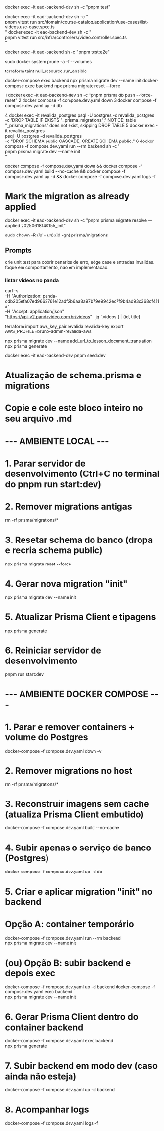 docker exec -it ead-backend-dev sh -c "pnpm test"

docker exec -it ead-backend-dev sh -c "\
 pnpm vitest run src/domain/course-catalog/application/use-cases/list-videos.use-case.spec.ts\
"
docker exec -it ead-backend-dev sh -c "\
 pnpm vitest run src/infra/controllers/video.controller.spec.ts\
"

docker exec -it ead-backend sh -c "pnpm test:e2e"

sudo docker system prune -a -f --volumes

terraform taint null_resource.run_ansible

docker-compose exec backend npx prisma migrate dev --name init
docker-compose exec backend npx prisma migrate reset --force

1 docker exec -it ead-backend-dev sh -c "pnpm prisma db push --force-reset"
2 docker compose -f compose.dev.yaml down
3 docker compose -f compose.dev.yaml up -d db

4 docker exec -it revalida_postgres psql -U postgres -d revalida_postgres \
 -c 'DROP TABLE IF EXISTS "\_prisma_migrations";'
NOTICE: table "\_prisma_migrations" does not exist, skipping
DROP TABLE
5 docker exec -it revalida_postgres \
 psql -U postgres -d revalida_postgres \
 -c "DROP SCHEMA public CASCADE; CREATE SCHEMA public;"
6 docker compose -f compose.dev.yaml run --rm backend sh -c "\
 pnpm prisma migrate dev --name init \
"

docker compose -f compose.dev.yaml down && docker compose -f compose.dev.yaml build --no-cache && docker compose -f compose.dev.yaml up -d && docker compose -f compose.dev.yaml logs -f

# Mark the migration as already applied

docker exec -it ead-backend-dev sh -c "pnpm prisma migrate resolve --applied 20250618140155_init"

sudo chown -R $(id -un):$(id -gn) prisma/migrations

## Prompts

crie unit test para cobrir cenarios de erro, edge case e entradas invalidas. foque em comportamento, nao em implementacao.

### listar videos no panda

curl -s \
 -H "Authorization: panda-cdb205efa07ed9662761e12adf2b6aa8a97b79e9942ec7f9b4ad93c368cf411a" \
 -H "Accept: application/json" \
 "https://api-v2.pandavideo.com.br/videos" | jq '.videos[] | {id, title}'

terraform import aws_key_pair.revalida revalida-key
export AWS_PROFILE=bruno-admin-revalida-aws

npx prisma migrate dev --name add_url_to_lesson_document_translation
npx prisma generate

docker exec -it ead-backend-dev pnpm seed:dev

# Atualização de schema.prisma e migrations

# Copie e cole este bloco inteiro no seu arquivo .md

# --- AMBIENTE LOCAL ---

# 1. Parar servidor de desenvolvimento (Ctrl+C no terminal do pnpm run start:dev)

# 2. Remover migrations antigas

rm -rf prisma/migrations/\*

# 3. Resetar schema do banco (dropa e recria schema public)

npx prisma migrate reset --force

# 4. Gerar nova migration "init"

npx prisma migrate dev --name init

# 5. Atualizar Prisma Client e tipagens

npx prisma generate

# 6. Reiniciar servidor de desenvolvimento

pnpm run start:dev

# --- AMBIENTE DOCKER COMPOSE ---

# 1. Parar e remover containers + volume do Postgres

docker-compose -f compose.dev.yaml down -v

# 2. Remover migrations no host

rm -rf prisma/migrations/\*

# 3. Reconstruir imagens sem cache (atualiza Prisma Client embutido)

docker-compose -f compose.dev.yaml build --no-cache

# 4. Subir apenas o serviço de banco (Postgres)

docker-compose -f compose.dev.yaml up -d db

# 5. Criar e aplicar migration "init" no backend

# Opção A: container temporário

docker-compose -f compose.dev.yaml run --rm backend \
 npx prisma migrate dev --name init

# (ou) Opção B: subir backend e depois exec

docker-compose -f compose.dev.yaml up -d backend
docker-compose -f compose.dev.yaml exec backend \
 npx prisma migrate dev --name init

# 6. Gerar Prisma Client dentro do container backend

docker-compose -f compose.dev.yaml exec backend \
 npx prisma generate

# 7. Subir backend em modo dev (caso ainda não esteja)

docker-compose -f compose.dev.yaml up -d backend

# 8. Acompanhar logs

docker-compose -f compose.dev.yaml logs -f
